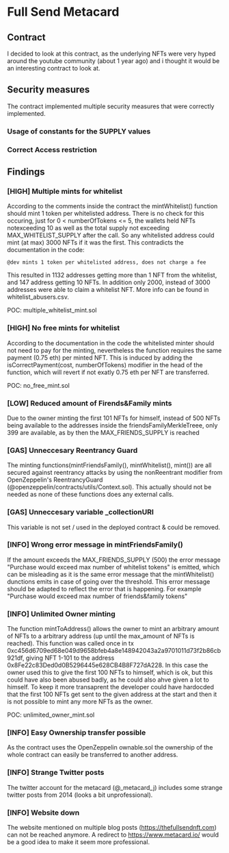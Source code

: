 # Full Send Metacard

## Contract

I decided to look at this contract, as the underlying NFTs were very hyped around the youtube community (about 1 year ago) and i thought it would be an interesting contract to look at.

## Security measures

The contract implemented multiple security measures that were correctly implemented.

### Usage of constants for the SUPPLY values

### Correct Access restriction

## Findings

### [HIGH] Multiple mints for whitelist

According to the comments inside the contract the mintWhitelist() function should mint 1 token per whitelisted address. There is no check for this occuring, just for 0 < numberOfTokens <= 5, the wallets held NFTs notexceeding 10 as well as the total supply not exceeding MAX_WHITELIST_SUPPLY after the call. So any whitelisted address could mint (at max) 3000 NFTs if it was the first. This contradicts the documentation in the code:

```
@dev mints 1 token per whitelisted address, does not charge a fee
```

This resulted in 1132 addresses getting more than 1 NFT from the whitelist, and 147 address getting 10 NFTs. In addition only 2000, instead of 3000 addresses were able to claim a whitelist NFT. More info can be found in whitelist_abusers.csv.

POC: multiple_whitelist_mint.sol

### [HIGH] No free mints for whitelist

According to the documentation in the code the whitelisted minter should not need to pay for the minting, nevertheless the function requires the same payment (0.75 eth) per minted NFT. This is induced by adding the isCorrectPayment(cost, numberOfTokens) modifier in the head of the function, which will revert if not exatly 0.75 eth per NFT are transferred.

POC: no_free_mint.sol

### [LOW] Reduced amount of Firends&Family mints

Due to the owner minting the first 101 NFTs for himself, instead of 500 NFTs being available to the addresses inside the friendsFamilyMerkleTreee, only 399 are available, as by then the MAX_FRIENDS_SUPPLY is reached


### [GAS] Unneccesary Reentrancy Guard

The minting functions(mintFriendsFamily(), mintWhitelist(), mint()) are all secured against reentrancy attacks by using the nonReentrant modifier from OpenZeppelin's ReentrancyGuard (@openzeppelin/contracts/utils/Context.sol). This actually should not be needed as none of these functions does any external calls.

### [GAS] Unneccesary variable _collectionURI

This variable is not set / used in the deployed contract & could be removed.

### [INFO] Wrong error message in mintFriendsFamily()

If the amount exceeds the MAX_FRIENDS_SUPPLY (500) the error message "Purchase would exceed max number of whitelist tokens" is emitted, which can be misleading as it is the same error message that the mintWhitelist() dunctions emits in case of going over the threshold. This error message should be adapted to reflect the error that is happening. For example "Purchase would exceed max number of friends&family tokens"

### [INFO] Unlimited Owner minting

The function mintToAddress() allows the owner to mint an arbitrary amount of NFTs to a arbitrary address (up until the max_amount of NFTs is reached). This function was called once in tx 0xc456d6709ed68e049d9658bfeb4a8e148942043a2a9701011d73f2b86cb921df, giving NFT 1-101 to the address 0x8Fe22c83Ded0d0B5296445e628CB4B8F727dA228. In this case the owner used this to give the first 100 NFTs to himself, which is ok, but this could have also been abused badly, as he could also ahve given a lot to himself. To keep it more transaprent the developer could have hardocded that the first 100 NFTs get sent to the given address at the start and then it is not possible to mint any more NFTs as the owner.

POC: unlimited_owner_mint.sol

### [INFO] Easy Ownership transfer possible

As the contract uses the OpenZeppelin ownable.sol the ownership of the whole contract can easily be transferred to another address.

### [INFO] Strange Twitter posts

The twitter account for the metacard (@_metacard_j) includes some strange twitter posts from 2014 (looks a bit unprofessional).

### [INFO] Website down

The website mentioned on multiple blog posts (https://thefullsendnft.com) can not be reached anymore. A redirect to https://www.metacard.io/ would be a good idea to make it seem more professional.



